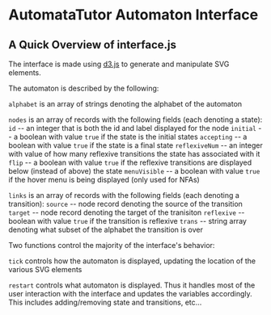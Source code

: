 AutomataTutor Automaton Interface
=========================

A Quick Overview of interface.js
---------------------------

The interface is made using  [d3.js](http://d3js.org) to generate and manipulate SVG elements.


The automaton is described by the following:

`alphabet` is an array of strings denoting the alphabet of the automaton

`nodes` is an array of records with the following fields (each denoting a state):
`id` --  an integer that is both the id and label displayed for the node
`initial` -- a boolean with value `true` if the state is the initial states
`accepting` -- a boolean with value `true` if the state is a final state
`reflexiveNum` -- an integer with value of how many reflexive transitions the state has associated with it
`flip` -- a boolean with value `true` if the reflexive transitions are displayed below (instead of above) the state
`menuVisible` -- a boolean with value `true` if the hover menu is being displayed (only used for NFAs)

`links` is an array of records with the following fields (each denoting a transition):
`source` -- node record denoting the source of the transition
`target` -- node record denoting the target of the tranisiton
`reflexive` -- boolean with value `true` if the transition is reflexive
`trans` -- string array denoting what subset of the alphabet the transition is over


Two functions control the majority of the interface's behavior:

`tick` controls how the automaton is displayed, updating the location of the various SVG elements

`restart` controls what automaton is displayed. Thus it handles most of the user interaction with the
interface and updates the variables accordingly. This includes adding/removing state and transitions, etc...
